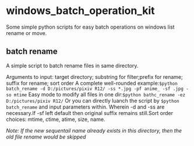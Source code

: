 # windows_batch_operation_kit
Some simple python scripts for easy batch operations on windows list rename or move.

## batch rename

A simple script to batch rename files in same directory.

Arguments to input: target directory; substring for filter;prefix for rename; suffix for rename; sort order
A complete well-rounded example:`$python batch_rename -d D:/pictures/pixiv R12/ -ss *.jpg -pf anime_ -sf .jpg -so mtime`
Easy mode to modify all files in one dir:`$python bathc_rename -ez D:/pictures/pixiv R12/`
Or you can directly luanch the script by `$python batch_rename` and input parameters within.
Wherein -d and -ss are necessary.If -sf left default then original suffix remains still.Sort order choices: mtime, ctime, atime, size, name.

*Note: If the new sequentail name already exists in this directory, then the old file rename would be skipped*
